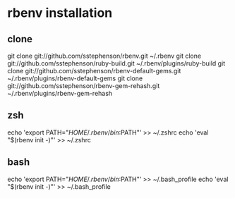 # rbenv installation

## clone

git clone git://github.com/sstephenson/rbenv.git ~/.rbenv
git clone git://github.com/sstephenson/ruby-build.git ~/.rbenv/plugins/ruby-build
git clone git://github.com/sstephenson/rbenv-default-gems.git ~/.rbenv/plugins/rbenv-default-gems
git clone git://github.com/sstephenson/rbenv-gem-rehash.git ~/.rbenv/plugins/rbenv-gem-rehash


## zsh

echo 'export PATH="$HOME/.rbenv/bin:$PATH"' >> ~/.zshrc
echo 'eval "$(rbenv init -)"' >> ~/.zshrc


## bash

echo 'export PATH="$HOME/.rbenv/bin:$PATH"' >> ~/.bash_profile
echo 'eval "$(rbenv init -)"' >> ~/.bash_profile
